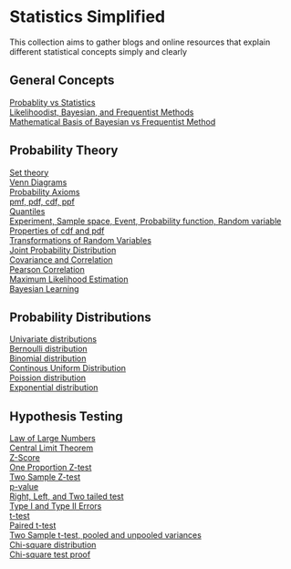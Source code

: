 # Statistics Simplified
This collection aims to gather blogs and online  resources that explain different statistical concepts simply and clearly


## General Concepts
[Probablity vs Statistics](https://stats.stackexchange.com/questions/665/whats-the-difference-between-probability-and-statistics)\
[Likelihoodist, Bayesian, and Frequentist Methods](http://gandenberger.org/2014/07/21/intro-to-statistical-methods/)\
[Mathematical Basis of Bayesian vs Frequentist Method](https://stats.stackexchange.com/questions/230415/is-there-any-mathematical-basis-for-the-bayesian-vs-frequentist-debate)

## Probability Theory
[Set theory](https://stats.libretexts.org/Bookshelves/Probability_Theory/Probability_Mathematical_Statistics_and_Stochastic_Processes_(Siegrist)/01%3A_Foundations/1.01%3A_Sets)\
[Venn Diagrams](https://www.researchgate.net/figure/A-Venn-diagram-of-unions-and-intersections-for-two-sets-A-and-B-and-their-complements_fig1_332453167)\
[Probability Axioms](https://math.unm.edu/~james/Probability2.pdf)\
[pmf, pdf, cdf, ppf](https://www.itl.nist.gov/div898/handbook/eda/section3/eda362.htm)\
[Quantiles](https://prepnuggets.com/glossary/quantile/)\
[Experiment, Sample space, Event, Probability function, Random variable](http://www.cs.toronto.edu/~anikolov/CSC473W20/Probability.pdf)\
[Properties of cdf and pdf](https://ocw.mit.edu/courses/mathematics/18-05-introduction-to-probability-and-statistics-spring-2014/readings/MIT18_05S14_Reading5b.pdf)\
[Transformations of Random Variables](http://www2.econ.iastate.edu/classes/econ671/hallam/documents/Transformations.pdf)\
[Joint Probability Distribution](https://en.wikipedia.org/wiki/Joint_probability_distribution)\
[Covariance and Correlation](https://ocw.mit.edu/courses/mathematics/18-05-introduction-to-probability-and-statistics-spring-2014/readings/MIT18_05S14_Reading7b.pdf)\
[Pearson Correlation](https://stats.libretexts.org/Bookshelves/Introductory_Statistics/Book%3A_Statistics_Using_Technology_(Kozak)/10%3A_Regression_and_Correlation/10.02%3A_Correlation)\
[Maximum Likelihood Estimation](https://online.stat.psu.edu/stat504/lesson/1/1.5)\
[Bayesian Learning](https://www.analyticsvidhya.com/blog/2016/06/bayesian-statistics-beginners-simple-english/)

## Probability Distributions
[Univariate distributions](http://www.math.wm.edu/~leemis/chart/UDR/UDR.html)\
[Bernoulli distribution](https://en.wikipedia.org/wiki/Bernoulli_distribution)\
[Binomial distribution](https://en.wikipedia.org/wiki/Binomial_distribution)\
[Continous Uniform Distribution](https://en.wikipedia.org/wiki/Continuous_uniform_distribution)\
[Poission distribution](https://www.le.ac.uk/users/dsgp1/COURSES/LEISTATS/poisson.pdf)\
[Exponential distribution](https://stats.stackexchange.com/questions/2092/relationship-between-poisson-and-exponential-distribution)

## Hypothesis Testing
[Law of Large Numbers](https://www.probabilitycourse.com/chapter7/7_1_1_law_of_large_numbers.php)\
[Central Limit Theorem](https://statisticsbyjim.com/basics/central-limit-theorem/)\
[Z-Score](https://statisticsbyjim.com/basics/z-score/)\
[One Proportion Z-test](https://www.statology.org/one-proportion-z-test/)\
[Two Sample Z-test](http://www.stat.ucla.edu/~cochran/stat10/winter/lectures/lect21.html)\
[p-value](https://www.scribbr.com/statistics/p-value/)\
[Right, Left, and Two tailed test](https://courses.lumenlearning.com/wm-concepts-statistics/chapter/hypothesis-test-for-difference-in-two-population-proportions-4-of-6/)\
[Type I and Type II Errors](https://www.scribbr.com/statistics/type-i-and-type-ii-errors/)\
[t-test](https://statisticsbyjim.com/hypothesis-testing/t-tests-t-values-t-distributions-probabilities/)\
[Paired t-test](https://online.stat.psu.edu/stat415/lesson/10/10.3)\
[Two Sample t-test, pooled and unpooled variances](https://online.stat.psu.edu/stat500/lesson/7/7.3/7.3.1)\
[Chi-square distribution](https://en.wikipedia.org/wiki/Chi-squared_distribution)\
[Chi-square test proof](https://ocw.mit.edu/courses/mathematics/18-443-statistics-for-applications-fall-2006/lecture-notes/lecture11.pdf)

